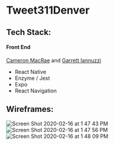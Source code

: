 # Tweet**311**Denver

## Tech Stack:
#### Front End
  [Cameron MacRae](https://github.com/cammac60) and [Garrett Iannuzzi](https://github.com/Garrett-Iannuzzi)
  
- React Native
- Enzyme / Jest 
- Expo
- React Navigation

## Wireframes:

![Screen Shot 2020-02-16 at 1 47 43 PM](https://user-images.githubusercontent.com/48968224/74612465-e8edd680-50c2-11ea-83f9-cf32fe9a2db2.png)
![Screen Shot 2020-02-16 at 1 47 56 PM](https://user-images.githubusercontent.com/48968224/74612471-f0ad7b00-50c2-11ea-8089-787d393cae8b.png)
![Screen Shot 2020-02-16 at 1 48 09 PM](https://user-images.githubusercontent.com/48968224/74612474-f86d1f80-50c2-11ea-9ac3-7b8f22199fe1.png)

